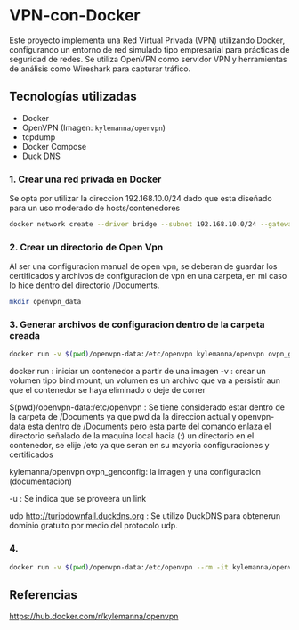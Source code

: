 # VPN-con-Docker
Este proyecto implementa una Red Virtual Privada (VPN) utilizando Docker, configurando un entorno de red simulado tipo empresarial para prácticas de seguridad de redes. Se utiliza OpenVPN como servidor VPN y herramientas de análisis como Wireshark para capturar tráfico.

## Tecnologías utilizadas
- Docker
- OpenVPN (Imagen: `kylemanna/openvpn`)
- tcpdump
- Docker Compose
- Duck DNS

### 1. Crear una red privada en Docker
Se opta por utilizar la direccion 192.168.10.0/24 dado que esta diseñado para un uso moderado de hosts/contenedores
```bash
docker network create --driver bridge --subnet 192.168.10.0/24 --gateway 192.168.10.1 red_privada
```

### 2. Crear un directorio de Open Vpn
Al ser una configuracion manual de open vpn, se deberan de guardar los certificados y archivos de configuracion de vpn en una carpeta, en mi caso lo hice dentro del directorio /Documents.
```bash
mkdir openvpn_data
```
### 3. Generar archivos de configuracion dentro de la carpeta creada
```bash
docker run -v $(pwd)/openvpn-data:/etc/openvpn kylemanna/openvpn ovpn_genconfig -u udp http://turipdownfall.duckdns.org
```
docker run : iniciar un contenedor a partir de una imagen
-v : crear un volumen tipo bind mount, un volumen es un archivo que va a persistir aun que el contenedor se haya eliminado o deje de correr

$(pwd)/openvpn-data:/etc/openvpn : Se tiene considerado estar dentro de la carpeta de /Documents ya que pwd da la direccion actual y openvpn-data esta dentro de /Documents pero esta parte del comando enlaza el directorio señalado de la maquina local hacia (:) un directorio en el contenedor, se elije /etc ya que seran en su mayoria configuraciones y certificados

kylemanna/openvpn ovpn_genconfig: la imagen y una configuracion (documentacion)

-u : Se indica que se proveera un link

udp http://turipdownfall.duckdns.org : Se utilizo DuckDNS para obtenerun dominio gratuito por medio del protocolo udp.

### 4. 
```bash
docker run -v $(pwd)/openvpn-data:/etc/openvpn --rm -it kylemanna/openvpn ovpn_initpki
```
## Referencias
https://hub.docker.com/r/kylemanna/openvpn
